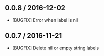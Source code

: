 ## 0.0.8 / 2016-12-02
* [BUGFIX] Error when label is nil

## 0.0.7 / 2016-11-21
* [BUGFIX] Delete nil or empty string labels

